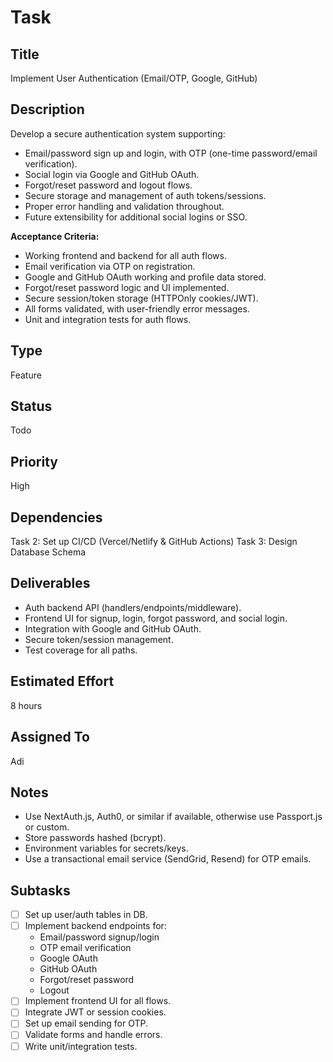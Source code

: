 # Task

## Title
Implement User Authentication (Email/OTP, Google, GitHub)

## Description
Develop a secure authentication system supporting:
- Email/password sign up and login, with OTP (one-time password/email verification).
- Social login via Google and GitHub OAuth.
- Forgot/reset password and logout flows.
- Secure storage and management of auth tokens/sessions.
- Proper error handling and validation throughout.
- Future extensibility for additional social logins or SSO.

**Acceptance Criteria:**
- Working frontend and backend for all auth flows.
- Email verification via OTP on registration.
- Google and GitHub OAuth working and profile data stored.
- Forgot/reset password logic and UI implemented.
- Secure session/token storage (HTTPOnly cookies/JWT).
- All forms validated, with user-friendly error messages.
- Unit and integration tests for auth flows.

## Type
Feature

## Status
Todo

## Priority
High

## Dependencies
Task 2: Set up CI/CD (Vercel/Netlify & GitHub Actions)
Task 3: Design Database Schema

## Deliverables
- Auth backend API (handlers/endpoints/middleware).
- Frontend UI for signup, login, forgot password, and social login.
- Integration with Google and GitHub OAuth.
- Secure token/session management.
- Test coverage for all paths.

## Estimated Effort
8 hours

## Assigned To
Adi

## Notes
- Use NextAuth.js, Auth0, or similar if available, otherwise use Passport.js or custom.
- Store passwords hashed (bcrypt).
- Environment variables for secrets/keys.
- Use a transactional email service (SendGrid, Resend) for OTP emails.

## Subtasks
- [ ] Set up user/auth tables in DB.
- [ ] Implement backend endpoints for:
    - Email/password signup/login
    - OTP email verification
    - Google OAuth
    - GitHub OAuth
    - Forgot/reset password
    - Logout
- [ ] Implement frontend UI for all flows.
- [ ] Integrate JWT or session cookies.
- [ ] Set up email sending for OTP.
- [ ] Validate forms and handle errors.
- [ ] Write unit/integration tests.
